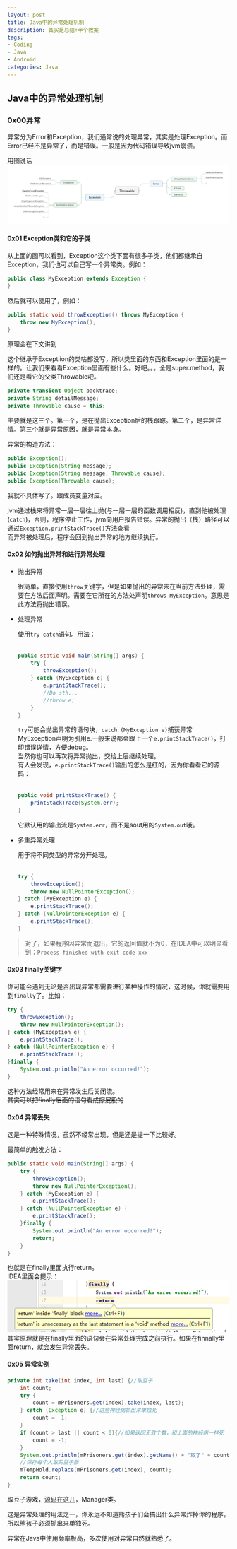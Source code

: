 ```yaml
---
layout: post
title: Java中的异常处理机制
description: 其实是总结+半个教案
tags:
- Coding
- Java
- Android
categories: Java
---
```


## Java中的异常处理机制

### 0x00异常

异常分为Error和Exception，我们通常说的处理异常，其实是处理Exception。而Error已经不是异常了，而是错误。一般是因为代码错误导致jvm崩溃。

用图说话
![异常大类](/images/Throwable.png)

#### 0x01 Exception类和它的子类

从上面的图可以看到，Exception这个类下面有很多子类，他们都继承自Exception，我们也可以自己写一个异常类。例如：

``` java
public class MyException extends Exception {
}
```

然后就可以使用了，例如：

``` java
public static void throwException() throws MyException {
    throw new MyException();
}
```

原理会在下文讲到

这个继承于Exceptiion的类啥都没写，所以类里面的东西和Exception里面的是一样的。让我们来看看Exception里面有些什么。好吧。。。全是super.method，我们还是看它的父类Throwable吧。

``` java
private transient Object backtrace;
private String detailMessage;
private Throwable cause = this;
```

主要就是这三个。第一个，是在抛出Exception后的栈跟踪。第二个，是异常详情。第三个就是异常原因，就是异常本身。

异常的构造方法：

``` java
public Exception();
public Exception(String message);
public Exception(String message, Throwable cause);
public Exception(Throwable cause);
```

我就不具体写了。跟成员变量对应。


jvm通过栈来将异常一层一层往上抛(与一层一层的函数调用相反)，直到他被处理(`catch`)，否则，程序停止工作，jvm向用户报告错误。异常的抛出（栈）路径可以通过`Exception.printStackTrace()`方法查看    
而异常被处理后，程序会回到抛出异常的地方继续执行。


#### 0x02 如何抛出异常和进行异常处理

- 抛出异常

    很简单，直接使用`throw`关键字，但是如果抛出的异常未在当前方法处理，需要在方法后面声明。需要在它所在的方法处声明`throws MyException`。意思是此方法将抛出错误。

- 处理异常

    使用`try catch`语句。用法：    

    ``` java    
    
    public static void main(String[] args) {
        try {
            throwException();
        } catch (MyException e) {
            e.printStackTrace();
            //Do sth...
            //throw e;
        }
    }
    ```

    `try`可能会抛出异常的语句块，`catch (MyException e)`捕获异常MyException声明为引用e.一般来说都会跟上一个`e.printStackTrace()`，打印错误详情，方便debug。    
    当然你也可以再次将异常抛出，交给上层继续处理。    
    有人会发现，`e.printStackTrace()`输出的怎么是红的，因为你看看它的源码：    

    ``` java    

    public void printStackTrace() {
        printStackTrace(System.err);
    }
    ```

    它默认用的输出流是`System.err`，而不是sout用的`System.out`哦。

- 多重异常处理

    用于将不同类型的异常分开处理。    

    ``` java    

    try {
        throwException();
        throw new NullPointerException();
    } catch (MyException e) {
        e.printStackTrace();
    } catch (NullPointerException e) {
        e.printStackTrace();
    }
    ```

> 对了，如果程序因异常而退出，它的返回值就不为0，在IDEA中可以明显看到：`Process finished with exit code xxx`

#### 0x03 finally关键字

你可能会遇到无论是否出现异常都需要进行某种操作的情况，这时候，你就需要用到`finally`了。比如：

``` java
try {
    throwException();
    throw new NullPointerException();
} catch (MyException e) {
    e.printStackTrace();
} catch (NullPointerException e) {
    e.printStackTrace();
}finally {
    System.out.println("An error occurred!");
}
```

这种方法经常用来在异常发生后关闭流。    
<del>其实可以把finally后面的语句看成擦屁股的</del>

#### 0x04 异常丢失

这是一种特殊情况，虽然不经常出现，但是还是提一下比较好。

最简单的触发方法：

``` java
public static void main(String[] args) {
    try {
        throwException();
        throw new NullPointerException();
    } catch (MyException e) {
        e.printStackTrace();
    } catch (NullPointerException e) {
        e.printStackTrace();
    }finally {
        System.out.println("An error occurred!");
        return;
    }
}
```

也就是在finally里面执行return。    
IDEA里面会提示：![MissingException](/images/MissingException.png)    
其实原理就是在finally里面的语句会在异常处理完成之前执行。如果在finnally里面return，就会发生异常丢失。

#### 0x05 异常实例

``` java
private int take(int index, int last) {//取豆子
    int count;
    try {
        count = mPrisoners.get(index).take(index, last);
    } catch (Exception e) {//这些神经病抓出来单独死
        count = -1;
    }
    if (count > last || count < 0){//如果返回无效个数，和上面的神经病一样死
        count = -1;
    }
    System.out.println(mPrisoners.get(index).getName() + "取了" + count + "个");
    //保存每个人取的豆子数
    mTempHold.replace(mPrisoners.get(index), count);
    return count;
}
```

取豆子游戏，[源码在这儿](https://github.com/Jude95/lifeline)，Manager类。

这是异常处理的用法之一，你永远不知道熊孩子们会搞出什么异常炸掉你的程序，所以熊孩子必须抓出来单独死。

异常在Java中使用频率极高，多次使用对异常自然就熟悉了。
